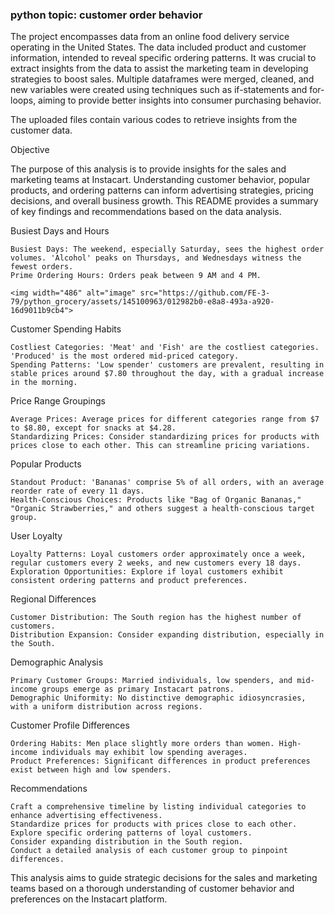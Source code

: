 ### python topic: customer order behavior
The project encompasses data from an online food delivery service operating in the United States. The data included product and customer information, intended to reveal specific ordering patterns. It was crucial to extract insights from the data to assist the marketing team in developing strategies to boost sales. Multiple dataframes were merged, cleaned, and new variables were created using techniques such as if-statements and for-loops, aiming to provide better insights into consumer purchasing behavior.


The uploaded files contain various codes to retrieve insights from the customer data.

Objective

The purpose of this analysis is to provide insights for the sales and marketing teams at Instacart. Understanding customer behavior, popular products, and ordering patterns can inform advertising strategies, pricing decisions, and overall business growth. This README provides a summary of key findings and recommendations based on the data analysis.

Busiest Days and Hours

    Busiest Days: The weekend, especially Saturday, sees the highest order volumes. 'Alcohol' peaks on Thursdays, and Wednesdays witness the fewest orders.
    Prime Ordering Hours: Orders peak between 9 AM and 4 PM.

    <img width="486" alt="image" src="https://github.com/FE-3-79/python_grocery/assets/145100963/012982b0-e8a8-493a-a920-16d9011b9cb4">


Customer Spending Habits

    Costliest Categories: 'Meat' and 'Fish' are the costliest categories. 'Produced' is the most ordered mid-priced category.
    Spending Patterns: 'Low spender' customers are prevalent, resulting in stable prices around $7.80 throughout the day, with a gradual increase in the morning.

Price Range Groupings

    Average Prices: Average prices for different categories range from $7 to $8.80, except for snacks at $4.28.
    Standardizing Prices: Consider standardizing prices for products with prices close to each other. This can streamline pricing variations.

Popular Products

    Standout Product: 'Bananas' comprise 5% of all orders, with an average reorder rate of every 11 days.
    Health-Conscious Choices: Products like "Bag of Organic Bananas," "Organic Strawberries," and others suggest a health-conscious target group.

User Loyalty

    Loyalty Patterns: Loyal customers order approximately once a week, regular customers every 2 weeks, and new customers every 18 days.
    Exploration Opportunities: Explore if loyal customers exhibit consistent ordering patterns and product preferences.

Regional Differences

    Customer Distribution: The South region has the highest number of customers.
    Distribution Expansion: Consider expanding distribution, especially in the South.

Demographic Analysis

    Primary Customer Groups: Married individuals, low spenders, and mid-income groups emerge as primary Instacart patrons.
    Demographic Uniformity: No distinctive demographic idiosyncrasies, with a uniform distribution across regions.

Customer Profile Differences

    Ordering Habits: Men place slightly more orders than women. High-income individuals may exhibit low spending averages.
    Product Preferences: Significant differences in product preferences exist between high and low spenders.

Recommendations

    Craft a comprehensive timeline by listing individual categories to enhance advertising effectiveness.
    Standardize prices for products with prices close to each other.
    Explore specific ordering patterns of loyal customers.
    Consider expanding distribution in the South region.
    Conduct a detailed analysis of each customer group to pinpoint differences.

This analysis aims to guide strategic decisions for the sales and marketing teams based on a thorough understanding of customer behavior and preferences on the Instacart platform.

